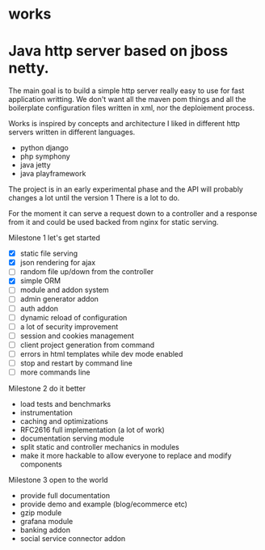 # works 
# Java http server based on jboss netty.

The main goal is to build a simple http server really easy to use for fast application writting. We don't want all the maven pom things and all the boilerplate configuration files written in xml, nor the deploiement process. 

Works is inspired by concepts and architecture I liked in different http servers written in different languages.
* python django
* php symphony
* java jetty
* java playframework

The project is in an early experimental phase and the API will probably changes a lot until the version 1
There is a lot to do.

For the moment it can serve a request down to a controller and a response from it and could be used backed from nginx for static serving.



Milestone 1 let's get started
- [x] static file serving 
- [x] json rendering for ajax
- [ ] random file up/down from the controller
- [x] simple ORM
- [ ] module and addon system
- [ ] admin generator addon
- [ ] auth addon
- [ ] dynamic reload of configuration
- [ ] a lot of security improvement
- [ ] session and cookies management
- [ ] client project generation from command
- [ ] errors in html templates while dev mode enabled
- [ ] stop and restart by command line
- [ ] more commands line

Milestone 2 do it better
* load tests and benchmarks
* instrumentation
* caching and optimizations
* RFC2616 full implementation (a lot of work)
* documentation serving module
* split static and controller mechanics in modules
* make it more hackable to allow everyone to replace and modify components


Milestone 3 open to the world
* provide full documentation 
* provide demo and example (blog/ecommerce etc)
* gzip module
* grafana module
* banking addon
* social service connector addon


 

